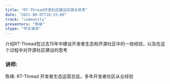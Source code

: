 ```yaml
---
title: "RT-Thread开源社区建设实践与思考"
date: "2021-08-07T16:15:00" 
track: "community"
presenters: "陈峰"
stype: "中文演讲"
---
```

介绍RT-Thread在过去15年中建设开发者生态和开源社区中的一些经验，以及在这个过程中对开源社区建设的思考
 ### 讲师:
 陈峰: RT-Thread 开发者生态运营总监，多年开发者社区从业经验
